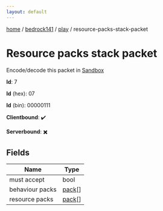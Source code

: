 ```yaml
---
layout: default
---
```


[home](/)  /  [bedrock141](/protocol/bedrock141)  /  [play](/protocol/bedrock141/play)  /  resource-packs-stack-packet

# Resource packs stack packet

Encode/decode this packet in [Sandbox](../../../sandbox/bedrock141#Play.ResourcePacksStackPacket)

**Id**: 7

**Id** (hex): 07

**Id** (bin): 00000111

**Clientbound**: ✔️

**Serverbound**: ✖️

## Fields

Name | Type
---|---
must accept | bool
behaviour packs | [pack](/protocol/bedrock141/types/pack)[]
resource packs | [pack](/protocol/bedrock141/types/pack)[]
